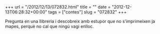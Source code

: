 +++
url = "/2012/12/13/072832.html"
title = ""
date = "2012-12-13T06:28:32+00:00"
tags = ["contes"]
slug = "072832"
+++

Pregunta en una llibreria i descobreix amb estupor que no s’imprimeixen ja mapes, perquè no cal que ningú vagi enlloc.
